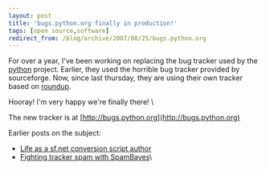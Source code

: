 ```yaml
---
layout: post
title: 'bugs.python.org finally in production!'
tags: [open source,software]
redirect_from: /blog/archive/2007/08/25/bugs.python.org
---
```


For over a year, I've been working on replacing the bug tracker used by
the [python](http://python.org) project. Earlier, they used the horrible
bug tracker provided by sourceforge. Now, since last thursday, they are
using their own tracker based on [roundup](http://roundup.sf.net).

Hooray! I'm very happy we're finally there! \

The new tracker is at [http://bugs.python.org](http://bugs.python.org)

Earlier posts on the subject:

-   [Life as a sf.net conversion script
    author](archive/2007/07/25/life-as-a-sf-net-conversion-script-author "Life as a sf.net conversion script author")
-   [Fighting tracker spam with
    SpamBayes](archive/2007/07/28/fighting-tracker-spam-with-spambayes "Fighting tracker spam with SpamBayes")\


